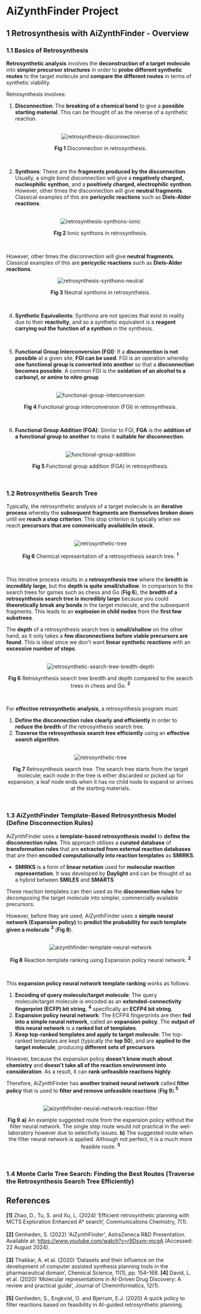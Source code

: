 # AiZynthFinder Project

## 1 Retrosynthesis with AiZynthFinder - Overview

### 1.1 Basics of Retrosynthesis 

**Retrosynthetic analysis** involves the **deconstruction of a target molecule** into **simpler precursor structures** in order to **probe different synthetic routes** to the target molecule and **compare the different routes** in terms of synthetic viability.

Retrosynthesis involves:
1. **Disconnection**: The **breaking of a chemical bond** to give a **possible starting material**. This can be thought of as the reverse of a synthetic reaction.
<br>
  <div align="center">
    <img src="https://github.com/user-attachments/assets/292e43d1-9b0e-47ea-ae8e-0c1bda3fe67b", alt="retrosynthesis-disconnection"/>
    <p>
      <b>Fig 1</b> Disconnection in retrosynthesis.
    </p>
  </div>
<br>

2. **Synthons**: These are the **fragments produced by the disconnection**. Usually, a single bond disconnection will give a **negatively charged, nucleophilic synthon**, and a **positively charged, electrophilic synthon**. However, other times the disconnection will give **neutral fragments**. Classical examples of this are **pericyclic reactions** such as **Diels-Alder reactions**.
<br>
  <div align="center">
    <img src="https://github.com/user-attachments/assets/ee9ed362-1d6d-4de9-a1c8-ad6d8084ea9a", alt="retrosynthesis-synthons-ionic"/>
    <p>
      <b>Fig 2</b> Ionic synthons in retrosynthesis.
    </p>
  </div>
<br>

   However, other times the disconnection will give **neutral fragments**. Classical examples of this are **pericyclic reactions** such as **Diels-Alder reactions**.
<br>
  <div align="center">
    <img src="https://github.com/user-attachments/assets/0715c148-cbb2-4ba2-b1f3-ece94738276c", alt="retrosynthesis-synthons-neutral"/>
    <p>
      <b>Fig 3</b> Neutral synthons in retrosynthesis.
    </p>
  </div>
<br>

4. **Synthetic Equivalients**: Synthons are not species that exist in reality due to their **reactivity**, and so a synthetic equivalent is a **reagent carrying out the function of a synthon** in the synthesis.
<br>

5. **Functional Group Interconversion (FGI)**: If a **disconnection is not possible** at a given site, **FGI can be used**. FGI is an operation whereby **one functional group is converted into another** so that a **disconnection becomes possible**. A common FGI is the **oxidation of an alcohol to a carbonyl, or amine to nitro group**
<br>
  <div align="center">
    <img src="https://github.com/user-attachments/assets/321dc552-e38a-422f-885a-104fbe11d56f", alt="functional-group-interconversion"/>
    <p>
      <b>Fig 4</b> Functional group interconversion (FGI) in retrosynthesis.
    </p>
  </div>
<br>
     
6. **Functional Group Addition (FGA)**: Similar to FGI, **FGA** is the **addition of a functional group to another** to make it **suitable for disconnection**.
<br>
  <div align="center">
    <img src="https://github.com/user-attachments/assets/e56e3767-d38e-40a1-a963-0dad681f4078", alt="functional-group-addition"/>
    <p>
      <b>Fig 5</b> Functional group addition (FGA) in retrosynthesis.
    </p>
  </div>
<br>

### 1.2 Retrosynthetis Search Tree

Typically, the retrosynthetic analysis of a target molecule is an **iterative process** whereby the **subsequent fragments are themselves broken down** until we **reach a stop criterion**. This stop criterion is typically when we reach **precursors that are commerically available/in stock**.

<br>
  <div align="center">
    <img src="https://github.com/user-attachments/assets/bb4d5580-028b-4610-b95e-8b2f4fc234ba", alt="retrosynthetic-tree"/>
    <p>
      <b>Fig 6</b> Chemical representation of a retrosynthesis search tree. <b><sup>1</sup></b>
    </p>
  </div>
<br>

This iterative process results in a **retrosynthesis tree** where the **bredth is incredibly large**, but the **depth is quite small/shallow**. In comparison to the search trees for games such as chess and Go (**Fig 6**), the **bredth of a retrosynthesis search tree is incredibly large** because you could **theoretically break any bonds** in the target molecule, and the subsequent fragments. This leads to an **explosion in child nodes** from the **first few substrees**.

The **depth** of a retrosynthesis search tree is **small/shallow** on the other hand, as it only takes a **few disconnections before viable precursors are found**. This is ideal since we don't want **linear synthetic reactions** with an **excessive number of steps**.

<br>
  <div align="center">
    <img src="https://github.com/user-attachments/assets/6c3efa40-bf2c-4124-bd13-4ad9f5a5d6b0", alt="retrosynthetic-search-tree-bredth-depth"/>
    <p>
      <b>Fig 6</b> Retrosynthesis search tree bredth and depth compared to the search trees in chess and Go. <b><sup>2</sup></b>
    </p>
  </div>
<br>

For **effective retrosynthetic analysis**, a retrosynthesis program must:
1. **Define the disconnection rules clearly and efficiently** in order to **reduce the bredth** of the retrosynthesis search tree.
2. **Traverse the retrosynthesis search tree efficiently** using an **effective search algorithm**.

<br>
  <div align="center">
    <img src="https://github.com/user-attachments/assets/06068a46-d07c-4aa0-b0dd-9e82725bda74", alt="retrosynthetic-tree"/>
    <p>
      <b>Fig 7</b> Retrosynthesis search tree. The search tree starts from the target molecule; each node in the tree is either discarded or picked up for expansion; a leaf node ends when it has no child node to expand or arrives at the starting materials.
    </p>
  </div>
<br>

### 1.3 AiZynthFinder Template-Based Retrosynthesis Model (Define Disconnection Rules)

AiZynthFinder uses a **template-based retrosynthesis model** to **define the disconnection rules**. This approach utilises a **curated database** of **transformation rules** that are **extracted from external reaction databases** that are then **encoded computationally into reaction templates** as **SMIRKS**. 
* **SMIRKS** is a form of **linear notation** used for **molecular reaction representation**. It was developed by **Daylight** and can be thought of as a hybrid between **SMILES** and **SMARTS**

These reaction templates can then used as the **disconnection rules** for decomposing the target molecule into simpler, commercially available precursors.

However, before they are used, AiZynthFinder uses a **simple neural network (Expansion policy)** to **predict the probability for each template given a molecule** **<sup>3</sup>** (**Fig 8**).

<br>
  <div align="center">
    <img src="https://github.com/user-attachments/assets/8e60a52c-d9b1-474d-ad72-faf6f8592626", alt="aizynthfinder-template-neural-network"/>
    <p>
      <b>Fig 8</b> Reaction template ranking using Expansion policy neural network. <b><sup>2</sup></b>
    </p>
  </div>
<br>

This **expansion policy neural network template ranking** works as follows:
1. **Encoding of query molecule/target molecule**: The query molecule/target molecule is encoded as an **extended-connectivity fingerprint (ECFP) bit string**, **<sup>4</sup>** specifically an **ECFP4 bit string**.
2. **Expansion policy neural network**: The ECFP4 fingerprints are then **fed into a simple neural network**, called an **expansion policy**. The **output of this neural network** is a **ranked list of templates**.
3. **Keep top-ranked templates and apply to target molecule**: The top-ranked templates are kept (typically the **top 50**), and are **applied to the target molecule**, producing **different sets of precursors**

However, because the expansion policy **doesn't know much about chemistry** and **doesn't take all of the reaction environment into consideration**. As a result, it can **rank unfeasible reactions highly**.

Therefore, AiZynthFinder has **another trained neural network** called **filter policy** that is used to **filter and remove unfeasible reactions** (**Fig 9**).**<sup>5</sup>**

<br>
  <div align="center">
    <img src="https://github.com/user-attachments/assets/2ab97b1a-54b8-48cd-bd46-2f32c74d82b0", alt="aizynthfinder-neural-network-reaction-filter"/>
    <p>
      <b>Fig 9</b> <b>a)</b> An example suggested route from the expansion policy without the filter neural network. The single step route would not practical in the wet-laboratory however due to selectivity issues. <b>b)</b> The suggested route when the filter neural network is applied. Although not perfect, it is a much more feasible route. <b><sup>5</sup></b>
    </p>
  </div>
<br>

### 1.4 Monte Carlo Tree Search: Finding the Best Routes (Traverse the Retrosynthesis Search Tree Efficiently)

## References

**[1]** Zhao, D., Tu, S. and Xu, L. (2024) ‘Efficient retrosynthetic planning with MCTS Exploration Enhanced A* search’, Communications Chemistry, 7(1). <br><br>
**[2]** Genheden, S. (2022) 'AiZynthFinder', AstraZeneca R&D Presentation. Available at: https://www.youtube.com/watch?v=r9Dsxm-mcgA (Accessed: 22 August 2024). <br><br>
**[3]** Thakkar, A. et al. (2020) ‘Datasets and their influence on the development of computer assisted synthesis planning tools in the pharmaceutical domain’, Chemical Science, 11(1), pp. 154–168. 
**[4]** David, L. et al. (2020) ‘Molecular representations in AI-Driven Drug Discovery: A review and practical guide’, Journal of Cheminformatics, 12(1). <br><br>
**[5]** Genheden, S., Engkvist, O. and Bjerrum, E.J. (2020) A quick policy to filter reactions based on feasibility in AI-guided retrosynthetic planning. <br><br>
